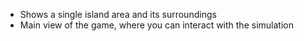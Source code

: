 - Shows a single island area and its surroundings
- Main view of the game, where you can interact with the simulation